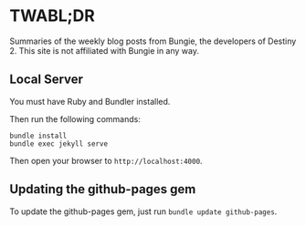 # TWABL;DR

Summaries of the weekly blog posts from Bungie, the developers of Destiny 2. This site is not affiliated with Bungie in any way.

## Local Server

You must have Ruby and Bundler installed.

Then run the following commands:

```
bundle install
bundle exec jekyll serve
```

Then open your browser to `http://localhost:4000`.

## Updating the github-pages gem

To update the github-pages gem, just run `bundle update github-pages`.